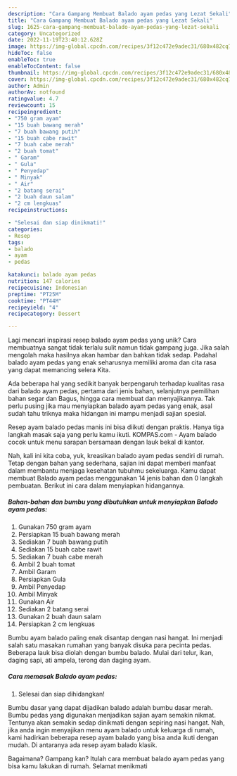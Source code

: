 ```yaml
---
description: "Cara Gampang Membuat Balado ayam pedas yang Lezat Sekali"
title: "Cara Gampang Membuat Balado ayam pedas yang Lezat Sekali"
slug: 1625-cara-gampang-membuat-balado-ayam-pedas-yang-lezat-sekali
category: Uncategorized
date: 2022-11-19T23:40:12.628Z
image: https://img-global.cpcdn.com/recipes/3f12c472e9adec31/680x482cq70/balado-ayam-pedas-foto-resep-utama.jpg
hideToc: false
enableToc: true
enableTocContent: false
thumbnail: https://img-global.cpcdn.com/recipes/3f12c472e9adec31/680x482cq70/balado-ayam-pedas-foto-resep-utama.jpg
cover: https://img-global.cpcdn.com/recipes/3f12c472e9adec31/680x482cq70/balado-ayam-pedas-foto-resep-utama.jpg
author: Admin
authorAv: notfound
ratingvalue: 4.7
reviewcount: 15
recipeingredient:
- "750 gram ayam"
- "15 buah bawang merah"
- "7 buah bawang putih"
- "15 buah cabe rawit"
- "7 buah cabe merah"
- "2 buah tomat"
- " Garam"
- " Gula"
- " Penyedap"
- " Minyak"
- " Air"
- "2 batang serai"
- "2 buah daun salam"
- "2 cm lengkuas"
recipeinstructions:

- "Selesai dan siap dinikmati!"
categories:
- Resep
tags:
- balado
- ayam
- pedas

katakunci: balado ayam pedas 
nutrition: 147 calories
recipecuisine: Indonesian
preptime: "PT25M"
cooktime: "PT44M"
recipeyield: "4"
recipecategory: Dessert

---
```





Lagi mencari inspirasi resep balado ayam pedas yang unik? Cara membuatnya sangat tidak terlalu sulit namun tidak gampang juga. Jika salah mengolah maka hasilnya akan hambar dan bahkan tidak sedap. Padahal balado ayam pedas yang enak seharusnya memiliki aroma dan cita rasa yang dapat memancing selera Kita.





Ada beberapa hal yang sedikit banyak berpengaruh terhadap kualitas rasa dari balado ayam pedas, pertama dari jenis bahan, selanjutnya pemilihan bahan segar dan Bagus, hingga cara membuat dan menyajikannya. Tak perlu pusing jika mau menyiapkan balado ayam pedas yang enak,      asal sudah tahu triknya maka hidangan ini mampu menjadi sajian spesial.














Resep ayam balado pedas manis ini bisa diikuti dengan praktis. Hanya tiga langkah masak saja yang perlu kamu ikuti. KOMPAS.com - Ayam balado cocok untuk menu sarapan bersamaan dengan lauk bekal di kantor.






Nah, kali ini kita coba, yuk, kreasikan balado ayam pedas sendiri di rumah. Tetap dengan bahan yang sederhana, sajian ini dapat memberi manfaat dalam membantu menjaga kesehatan tubuhmu sekeluarga. Kamu dapat membuat Balado ayam pedas menggunakan 14 jenis bahan dan 0 langkah pembuatan. Berikut ini cara dalam menyiapkan hidangannya.

<!--inarticleads1-->

##### Bahan-bahan dan bumbu yang dibutuhkan untuk menyiapkan Balado ayam pedas:

1. Gunakan 750 gram ayam
1. Persiapkan 15 buah bawang merah
1. Sediakan 7 buah bawang putih
1. Sediakan 15 buah cabe rawit
1. Sediakan 7 buah cabe merah
1. Ambil 2 buah tomat
1. Ambil  Garam
1. Persiapkan  Gula
1. Ambil  Penyedap
1. Ambil  Minyak
1. Gunakan  Air
1. Sediakan 2 batang serai
1. Gunakan 2 buah daun salam
1. Persiapkan 2 cm lengkuas


Bumbu ayam balado paling enak disantap dengan nasi hangat. Ini menjadi salah satu masakan rumahan yang banyak disuka para pecinta pedas. Beberapa lauk bisa diolah dengan bumbu balado. Mulai dari telur, ikan, daging sapi, ati ampela, terong dan daging ayam. 

<!--inarticleads2-->

##### Cara memasak Balado ayam pedas:


1. Selesai dan siap dihidangkan!

Bumbu dasar yang dapat dijadikan balado adalah bumbu dasar merah. Bumbu pedas yang digunakan menjadikan sajian ayam semakin nikmat. Tentunya akan semakin sedap dinikmati dengan sepiring nasi hangat. Nah, jika anda ingin menyajikan menu ayam balado untuk keluarga di rumah, kami hadirkan beberapa resep ayam balado yang bisa anda ikuti dengan mudah. Di antaranya ada resep ayam balado klasik. 

Bagaimana? Gampang kan? Itulah cara membuat balado ayam pedas yang bisa kamu lakukan di rumah. Selamat menikmati
